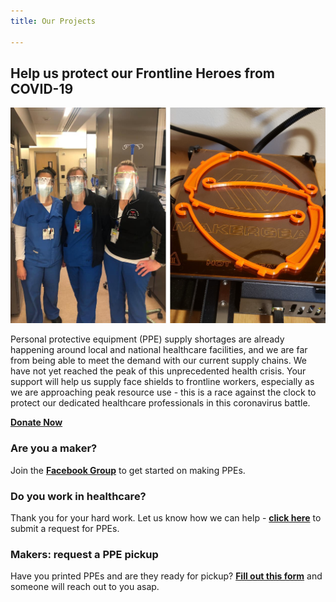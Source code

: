 ```yaml
---
title: Our Projects

---
```

## Help us protect our Frontline Heroes from COVID-19

![](/src/images/splash.png)

Personal protective equipment (PPE) supply shortages are already happening around local and national healthcare facilities, and we are far from being able to meet the demand with our current supply chains. We have not yet reached the peak of this unprecedented health crisis. Your support will help us supply face shields to frontline workers, especially as we are approaching peak resource use - this is a race against the clock to protect our dedicated healthcare professionals in this coronavirus battle.

[**Donate Now**](https://donorbox.org/embed/masks-for-washington-hospitals "Donate Now")

### Are you a maker?

Join the [**Facebook Group**](https://www.facebook.com/groups/209781503693623/) to get started on making PPEs.

### Do you work in healthcare?

Thank you for your hard work. Let us know how we can help - [**click here**](https://airtable.com/shr8N7KR1XbVziJ5k) to submit a request for PPEs.

### Makers: request a PPE pickup

Have you printed PPEs and are they ready for pickup? [**Fill out this form**](https://airtable.com/shriWHxJj5lhjHIdJ) and someone will reach out to you asap.
